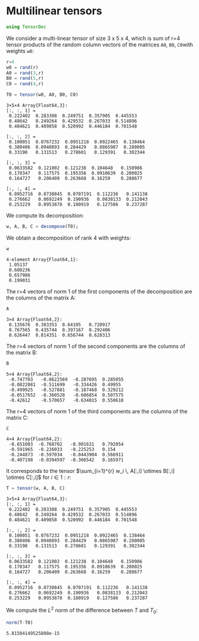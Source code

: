 
# Multilinear tensors


```julia
using TensorDec
```

We consider a multi-linear tensor of size 3 x 5 x 4, which is sum of r=4 tensor products of the random column vectors of the matrices `A0`, `B0`, `C0`with weights `w0`:


```julia
r=4
w0 = rand(r)
A0 = rand(3,r)
B0 = rand(5,r)
C0 = rand(4,r)

T0 = tensor(w0, A0, B0, C0)
```




    3×5×4 Array{Float64,3}:
    [:, :, 1] =
     0.222402  0.283308  0.249751  0.357905  0.445553
     0.48642   0.249264  0.429532  0.267033  0.514896
     0.484621  0.409858  0.520992  0.446184  0.701548
    
    [:, :, 2] =
     0.100051  0.0767232  0.0951218  0.0922465  0.138464
     0.380406  0.0940893  0.284429   0.0865987  0.280005
     0.33198   0.131513   0.278601   0.129391   0.302344
    
    [:, :, 3] =
     0.0633582  0.121002  0.121238  0.104648   0.150986
     0.170347   0.117575  0.195356  0.0910639  0.200025
     0.164727   0.206409  0.263668  0.16259    0.288677
    
    [:, :, 4] =
     0.0952716  0.0730845  0.0707191  0.112236   0.141138
     0.276662   0.0692249  0.190936   0.0838133  0.212043
     0.253229   0.0953878  0.180919   0.127586   0.237287



We compute its decomposition:


```julia
w, A, B, C = decompose(T0);
```

We obtain a decomposition of rank 4 with weights:


```julia
w
```




    4-element Array{Float64,1}:
     1.05137 
     0.608236
     0.657986
     0.199031



The r=4 vectors of norm 1 of the first components of the decomposition are the columns of the matrix A:  


```julia
A
```




    3×4 Array{Float64,2}:
     0.135676  0.383353  0.64105   0.720917
     0.767565  0.435744  0.397167  0.292406
     0.626447  0.814351  0.656744  0.628313



The r=4 vectors  of norm 1 of the second components are the columns of the matrix B: 


```julia
B
```




    5×4 Array{Float64,2}:
     -0.747703   -0.0622569  -0.287695  0.285055
     -0.0822081  -0.511699   -0.334426  0.49955 
     -0.499925   -0.527881   -0.187468  0.329212
     -0.0517652  -0.360528   -0.606854  0.507575
     -0.42612    -0.570657   -0.634015  0.550618



The r=4 vectors of norm 1 of the third components are the columns of the matrix C:


```julia
C
```




    4×4 Array{Float64,2}:
     -0.651003  -0.768702   -0.901631   0.792054
     -0.591965  -0.226033   -0.225253   0.154   
     -0.244873  -0.597034   -0.0443904  0.566911
     -0.407198  -0.0394597  -0.366542   0.165971



It corresponds to the tensor $\sum_{i=1}^{r} w_i \, A[:,i] \otimes B[:,i] \otimes C[:,i]$ for $i \in 1:r$:


```julia
T = tensor(w, A, B, C)
```




    3×5×4 Array{Float64,3}:
    [:, :, 1] =
     0.222402  0.283308  0.249751  0.357905  0.445553
     0.48642   0.249264  0.429532  0.267033  0.514896
     0.484621  0.409858  0.520992  0.446184  0.701548
    
    [:, :, 2] =
     0.100051  0.0767232  0.0951218  0.0922465  0.138464
     0.380406  0.0940893  0.284429   0.0865987  0.280005
     0.33198   0.131513   0.278601   0.129391   0.302344
    
    [:, :, 3] =
     0.0633582  0.121002  0.121238  0.104648   0.150986
     0.170347   0.117575  0.195356  0.0910639  0.200025
     0.164727   0.206409  0.263668  0.16259    0.288677
    
    [:, :, 4] =
     0.0952716  0.0730845  0.0707191  0.112236   0.141138
     0.276662   0.0692249  0.190936   0.0838133  0.212043
     0.253229   0.0953878  0.180919   0.127586   0.237287



We compute the $L^2$ norm of the difference between $T$ and $T_0$:


```julia
norm(T-T0)
```




    5.81504149525808e-15


